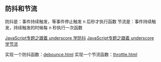 ## 防抖和节流

防抖是：事件持续触发，等事件停止触发 n 后秒才执行函数
节流是：事件持续触发，持续触发的时候每 n 秒执行一次函数

[JavaScript专题之跟着 underscore 学防抖](https://github.com/mqyqingfeng/Blog/issues/22)
[JavaScript专题之跟着 underscore 学节流](https://github.com/mqyqingfeng/Blog/issues/26)

实现一个防抖函数：[debounce.html](optimize-debounce-throttle.assets\debounce.html)
实现一个节流函数：[throttle.html](optimize-debounce-throttle.assets\throttle.html)

